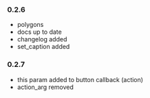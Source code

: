 

### 0.2.6

- polygons
- docs up to date
- changelog added
- set_caption added

### 0.2.7
- this param added to button callback (action)
- action_arg removed